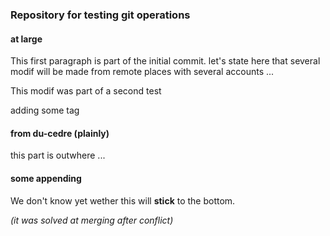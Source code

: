 ### Repository for testing git operations ###

#### at large ####

This first paragraph is part of the initial commit. let's state
here that several modif will be made from remote places with
several accounts ...

This modif was part of a second test

adding some tag

#### from du-cedre (plainly) ####

this part is outwhere ...

#### some appending ####

We don't know yet wether this will **stick** to the bottom.

*(it was solved at merging after conflict)*
